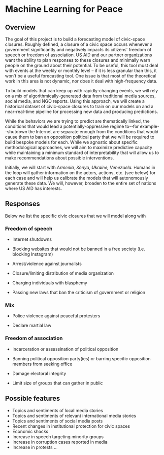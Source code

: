 # Machine Learning for Peace

## Overview 

The goal of this project is to build a forecasting model of civic-space closures. Roughly defined, a closure of a civic space occurs whenever a government significantly and negatively impacts its citizens' freedom of speech or freedom of association. US AID and our partner organizations want the ability to plan responses to these closures and minimally warn people on the ground about their potential. To be useful, this tool must deal with events at the weekly or monthly level – if it is less granular than this, it won’t be a useful forecasting tool. One issue is that most of the theoretical work in this area is not dynamic, nor does it deal with high-frequency data.

To build models that can keep up with rapidly-changing events, we will rely on a mix of algorithmically-generated data from traditional media sources, social media, and NGO reports. Using this approach, we will create a historical dataset of civic-space closures to train on our models on and a near-real-time pipeline for processing new data and producing predictions. 

While the behaviors we are trying to predict are thematically linked, the conditions that would lead a potentially-oppressive regime to--for example--shutdown the Internet are separate enough from the conditions that would cause them to ban an opposition political party that we will be required to build bespoke models for each. While we agnostic about specific methodological approaches, we will aim to maximize predictive capacity while maintaining a minimum standard of interpretability that will allow us to make recommendations about possible interventions. 

Initially, we will start with *Armenia, Kenya, Ukraine, Venezuela*.  Humans in the loop will gather information on the actors, actions, etc. (see below) for each case and will help us calibrate the models that will autonomously generate these data.  We will, however, broaden to the entire set of nations where US AID has interests.

## Responses
Below we list the specific civic closures that we will model along with 

### Freedom of speech
* Internet shutdowns
* Blocking websites that would not be banned in a free society (i.e. blocking Instagram)

* Arrest/violence against journalists
* Closure/limiting distribution of media organization

* Charging individuals with blasphemy 
* Passing new laws that ban the criticism of government or religion 


### Mix
* Police violence against peaceful protesters 

* Declare martial law


### Freedom of association
* Incarceration or assassination of political opposition
* Banning political opposition party(ies) or barring specific opposition members from seeking office
* Damage electoral integrity

* Limit size of groups that can gather in public


## Possible features
* Topics and sentiments of local media stories
* Topics and sentiments of relevant international media stories
* Topics and sentiments of social media posts
* Recent changes in institutional protection for civic spaces
* Economic shocks
* Increase in speech targeting minority groups
* Increase in corruption cases reported in media
* Increase in protests
...

